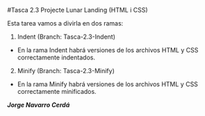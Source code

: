 #Tasca 2.3 Projecte Lunar Landing (HTML i CSS)

Esta tarea vamos a divirla en dos ramas:

  1. Indent (Branch: Tasca-2.3-Indent)
   * En la rama Indent habrá versiones de los archivos HTML y CSS correctamente indentados.
  2. Minify (Branch: Tasca-2.3-Minify)
   * En la rama Minify habrá versiones de los archivos HTML y CSS correctamente minificados.





_**Jorge Navarro Cerdá**_
